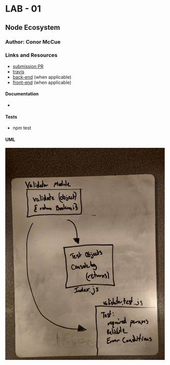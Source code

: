 # LAB - 01 

## Node Ecosystem

### Author: Conor McCue

### Links and Resources
* [submission PR](http://xyz.com)
* [travis](http://xyz.com)
* [back-end](http://xyz.com) (when applicable)
* [front-end](http://xyz.com) (when applicable)

#### Documentation
* 

  
#### Tests
* npm test

#### UML
![UML](./assets/lab-01-UML.jpg)